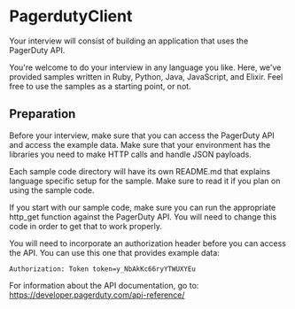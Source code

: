# PagerdutyClient

Your interview will consist of building an application that uses the PagerDuty API.

You're welcome to do your interview in any language you like. Here, we've provided samples written in Ruby, Python, Java, JavaScript, and Elixir. Feel free to use the samples as a starting point, or not.


## Preparation

Before your interview, make sure that you can access the PagerDuty API and access the example data. Make sure that your environment has the libraries you need to make HTTP calls and handle JSON payloads.

Each sample code directory will have its own README.md that explains language specific setup for the sample. Make sure to read it if you plan on using the sample code.

If you start with our sample code, make sure you can run the appropriate http_get function against the PagerDuty API. You will need to change this code in order to get that to work properly.

You will need to incorporate an authorization header before you can access the API. You can use this one that provides example data:

```
Authorization: Token token=y_NbAkKc66ryYTWUXYEu
```

For information about the API documentation, go to: https://developer.pagerduty.com/api-reference/